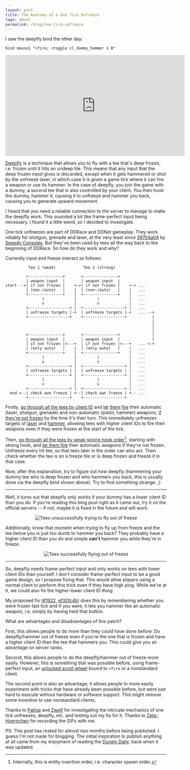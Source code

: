 ```yaml
---
layout: post
title: The Anatomy of a One Tick Unfreeze
tags: ddnet
permalink: /blog/one-tick-unfreeze
---
```


I saw the deepfly bind the other day:

```
bind mouse1 "+fire; +toggle cl_dummy_hammer 1 0"
```

<div style="text-align:center"><iframe width="560" height="315" src="https://www.youtube.com/embed/R5ZKcHXube0?start=21" frameborder="0" allow="autoplay; picture-in-picture" allowfullscreen></iframe></div>

[Deepfly](https://youtu.be/R5ZKcHXube0?t=21) is a technique that allows you to
fly with a tee that's deep frozen, i.e. frozen until it hits an undeep tile.
This means that any input that the deep frozen input gives is discarded, except
when it gets hammered or shot by the unfreeze laser, in which case it is given
a game tick where it can fire a weapon or use its hammer. In the case of
deepfly, you join the game with a dummy, a second tee that is also controlled
by your client. You then hook the dummy, hammer it, causing it to unfreeze and
hammer you back, causing you to generate upward movement.

I heard that you need a reliable connection to the server to manage to make the
deepfly work. This sounded a lot like frame-perfect input being necessary.
I found it a little weird, so I decided to investigate.

One tick unfreezes are part of DDRace and DDNet gameplay. They work reliably
for shotgun, grenade and laser, at the very least since
[39704a04](https://github.com/ddnet/ddnet/commit/39704a04a7c7e4db04d90b13c989ec94b4b42202)
by [Speedy Consoles](https://github.com/Speedy-Consoles). But they've been used
by tees all the way back to the beginning of DDRace. So how do they work and
why?

Currently input and freeze interact as follows:

```
          Tee 1 (weak)            Tee 2 (strong)

         +---------------+       +---------------+       
         | weapon input  |       | weapon input  |       
start -->| if not frozen |    +->| if not frozen |    +-> ... 
         | (non-/auto)   |    |  | (non-/auto)   |    |   ...
         +---------------+    |  +---------------+    |   ...
                |             |         |             |   ...
                v             |         v             |   ...
         +------------------+ |  +------------------+ |   ...
         | unfreeze targets |-+  | unfreeze targets |-+   ... --+
         +------------------+    +------------------+           |
                                                                |
                                                                |
                                                                |
         +---------------+       +---------------+              |
         | weapon input  |       | weapon input  |              |
         | if not frozen |<---+  | if not frozen |<---+   ... <-+
         | (only auto)   |    |  | (only auto)   |    |   ...
         +---------------+    |  +---------------+    |   ...
                |             |         |             |   ...
                v             |         v             |   ...
         +------------------+ |  +------------------+ |   ...
         | unfreeze targets | |  | unfreeze targets | |   ...
         +------------------+ |  +------------------+ |   ...
                |             |         |             |   ...
                v             |         v             |   ...
         +------------------+ |  +------------------+ |   ...
  end <--| check own freeze | +--| check own freeze | +-- ...
         +------------------+    +------------------+    
```

Firstly,
[go through all the tees by client ID](https://github.com/ddnet/ddnet/blob/ef32fc4beda0e02e9f83f5784d3a1e862b424944/src/engine/server/server.cpp#L2022) and
[let](https://github.com/ddnet/ddnet/blob/ef32fc4beda0e02e9f83f5784d3a1e862b424944/src/game/server/gamecontext.cpp#L933)
[them](https://github.com/ddnet/ddnet/blob/ef32fc4beda0e02e9f83f5784d3a1e862b424944/src/game/server/player.cpp#L477)
[fire](https://github.com/ddnet/ddnet/blob/ef32fc4beda0e02e9f83f5784d3a1e862b424944/src/game/server/entities/character.cpp#L702) their automatic
(laser, shotgun, grenade) and non-automatic (pistol, hammer) weapons, [if
they're not frozen](https://github.com/ddnet/ddnet/blob/ef32fc4beda0e02e9f83f5784d3a1e862b424944/src/game/server/entities/character.cpp#L363) by the time
it's their turn. This immediately unfreezes targets of
[l](https://github.com/ddnet/ddnet/blob/ef32fc4beda0e02e9f83f5784d3a1e862b424944/src/game/server/entities/character.cpp#L565)[a](https://github.com/ddnet/ddnet/blob/ef32fc4beda0e02e9f83f5784d3a1e862b424944/src/game/server/entities/laser.cpp#L28)[ser](https://github.com/ddnet/ddnet/blob/ef32fc4beda0e02e9f83f5784d3a1e862b424944/src/game/server/entities/laser.cpp#L69)
and [hammer](src/game/server/entities/character.cpp#L428),
allowing tees with higher client IDs to fire their weapons even if they were
frozen at the start of the tick.

Then, [go through all the tees by weak-strong hook
order](https://github.com/ddnet/ddnet/blob/ef32fc4beda0e02e9f83f5784d3a1e862b424944/src/game/server/gameworld.cpp#L253)[^1], starting with strong hook, and
[let them fire](https://github.com/ddnet/ddnet/blob/ef32fc4beda0e02e9f83f5784d3a1e862b424944/src/game/server/entities/character.cpp#L750) their automatic
weapons if they're not frozen. Unfreeze every hit tee, so that tees later in
the order can also act. Then check whether the tee is on a freeze tile or is
deep frozen and freeze it in that case.

Now, after this explanation, try to figure out how deepfly (hammering your
dummy tee who is deep frozen and who hammers you back, this is usually done via
the deepfly bind shown above). Try to find something strange. ;)

[^1]: Internally, this is entity insertion order, i.e. character spawn order.

---

Well, it turns out that deepfly only works if your dummy has a lower client ID
than you do. If you're reading this blog post right as it came out, try it on
the official servers -- if not, maybe it is fixed in the future and will work.

<div style="text-align:center">
<img src="{{site.baseurl}}/assets/2019-09-28-one-tick-unfreeze-no-unfreeze.gif" alt="Tees unsuccessfully trying to fly out of freeze" />
</div>

Additionally, know that moment when trying to fly up from freeze and the tee
below you is just too dumb to hammer you back? They probably have a higher
client ID than you do and simple **can't** hammer you while they're in freeze.

<div style="text-align:center">
<img src="{{site.baseurl}}/assets/2019-09-28-one-tick-unfreeze-unfreeze.gif" alt="Tees successfully flying out of freeze" />
</div>

---

So, deepfly needs frame-perfect input and only works on tees with lower client
IDs than yourself. I don't consider frame-perfect input to be a good game
design, so I propose fixing that. This would allow players using a normal
client to perform this trick even if they have high ping. While we're at it, we
could also fix the higher-lower client ID thing.

My proposed fix ([#1922](https://github.com/ddnet/ddnet/pull/1922),
[ef32fc4b](https://github.com/commit/ef32fc4beda0e02e9f83f5784d3a1e862b424944))
does this by remembering whether you were frozen last tick and if you were, it
lets you hammer like an automatic weapon, i.e. simply by having held that
button.

What are advantages and disadvantages of this patch?

First, this allows people to do more than they could have done before: Do
deepfly/hammer out of freeze even if you're the one that is frozen and have a
higher client ID than the tee that hammers you. This could give you an
advantage on server ranks.

Second, this allows people to do the deepfly/hammer out of freeze more easily.
However, this is something that was possible before, using frame-perfect input,
an [unlocked scroll wheel](https://youtu.be/aANF2OOVX40) bound to `+fire` or a
nonstandard client.

The second point is also an advantage; it allows people to more easily
experiment with tricks that have already been possible before, but were just
hard to execute without hardware or software support. This might remove some
incentive to use nonstandard clients.

Thanks to [Patiga](https://ddnet.tw/players/Patiga/) and
[Zwelf](https://ddnet.tw/players/Zwelf/) for investigating the intricate
mechanics of one tick unfreezes, deepfly, etc. and testing out my fix for it.
Thanks to [Zeta-Hoernchen](https://ddnet.tw/players/Zeta-Hoernchen/) for
recording the GIFs with me.

PS: This post has rested for almost two months before being published. I guess
I'm not made for blogging. The initial inspiration to publish anything at all
came from my enjoyment of reading the [Dunely
Daily](https://teedune.wordpress.com/), back when it was updated.
